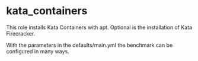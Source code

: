 # kata_containers

This role installs Kata Containers with apt. Optional is the installation of Kata Firecracker.

With the parameters in the defaults/main.yml the benchmark can be configured in many ways. 